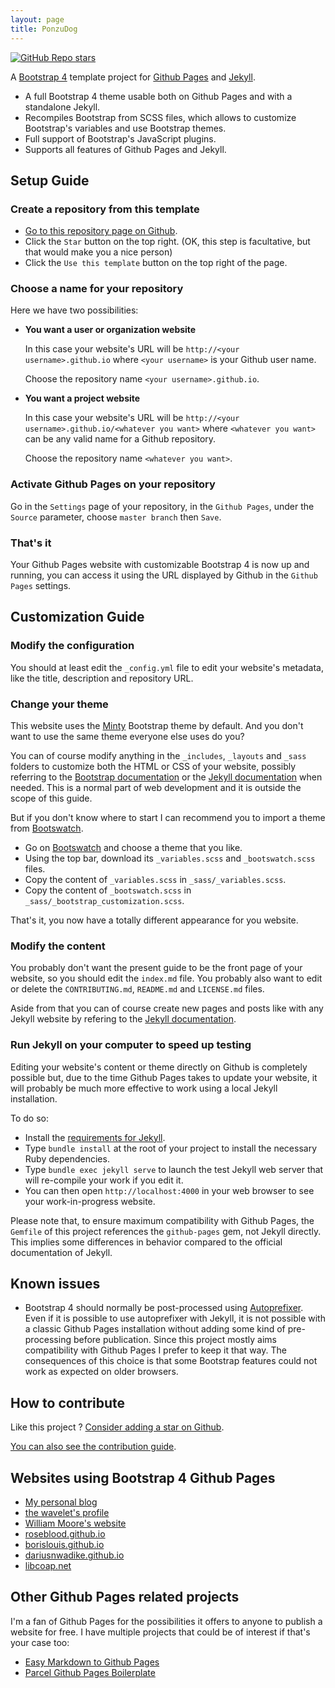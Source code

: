 ```yaml
---
layout: page
title: PonzuDog
---
```


[![GitHub Repo stars](https://img.shields.io/github/stars/nicolas-van/bootstrap-4-github-pages?style=social)](https://github.com/nicolas-van/bootstrap-4-github-pages)

A [Bootstrap 4](https://getbootstrap.com/) template project for [Github Pages](https://pages.github.com/) and [Jekyll](https://jekyllrb.com/).

- A full Bootstrap 4 theme usable both on Github Pages and with a standalone Jekyll.
- Recompiles Bootstrap from SCSS files, which allows to customize Bootstrap's variables and use Bootstrap themes.
- Full support of Bootstrap's JavaScript plugins.
- Supports all features of Github Pages and Jekyll.

## Setup Guide

### Create a repository from this template

- [Go to this repository page on Github](https://github.com/nicolas-van/bootstrap-4-github-pages).
- Click the `Star` button on the top right. (OK, this step is facultative, but that would make you a nice person)
- Click the `Use this template` button on the top right of the page.

### Choose a name for your repository

Here we have two possibilities:

- **You want a user or organization website**

  In this case your website's URL will be `http://<your username>.github.io` where `<your username>` is your Github user name.

  Choose the repository name `<your username>.github.io`.

- **You want a project website**

  In this case your website's URL will be `http://<your username>.github.io/<whatever you want>` where `<whatever you want>` can be any valid name for a Github repository.

  Choose the repository name `<whatever you want>`.

### Activate Github Pages on your repository

Go in the `Settings` page of your repository, in the `Github Pages`, under the `Source` parameter, choose `master branch` then `Save`.

### That's it

Your Github Pages website with customizable Bootstrap 4 is now up and running, you can access it using the URL displayed by Github in the `Github Pages` settings.

## Customization Guide

### Modify the configuration

You should at least edit the `_config.yml` file to edit your website's metadata, like the title, description and repository URL.

### Change your theme

This website uses the [Minty](https://bootswatch.com/minty/) Bootstrap theme by default. And you don't want to use the same theme everyone else uses do you?

You can of course modify anything in the `_includes`, `_layouts` and `_sass` folders to customize both the HTML or CSS of your website, possibly referring to the [Bootstrap documentation](https://getbootstrap.com/) or the [Jekyll documentation](https://jekyllrb.com/) when needed. This is a normal part of web development and it is outside the scope of this guide.

But if you don't know where to start I can recommend you to import a theme from [Bootswatch](https://bootswatch.com/).

- Go on [Bootswatch](https://bootswatch.com/) and choose a theme that you like.
- Using the top bar, download its `_variables.scss` and `_bootswatch.scss` files.
- Copy the content of `_variables.scss` in `_sass/_variables.scss`.
- Copy the content of `_bootswatch.scss` in `_sass/_bootstrap_customization.scss`.

That's it, you now have a totally different appearance for you website.

### Modify the content

You probably don't want the present guide to be the front page of your website, so you should edit the `index.md` file. You probably also want to edit or delete the `CONTRIBUTING.md`, `README.md` and `LICENSE.md` files.

Aside from that you can of course create new pages and posts like with any Jekyll website by refering to the [Jekyll documentation](https://jekyllrb.com/).

### Run Jekyll on your computer to speed up testing

Editing your website's content or theme directly on Github is completely possible but, due to the time Github Pages takes to update your website, it will probably be much more effective to work using a local Jekyll installation.

To do so:

- Install the [requirements for Jekyll](https://jekyllrb.com/docs/installation/).
- Type `bundle install` at the root of your project to install the necessary Ruby dependencies.
- Type `bundle exec jekyll serve` to launch the test Jekyll web server that will re-compile your work if you edit it.
- You can then open `http://localhost:4000` in your web browser to see your work-in-progress website.

Please note that, to ensure maximum compatibility with Github Pages, the `Gemfile` of this project references the `github-pages` gem, not Jekyll directly. This implies some differences in behavior compared to the official documentation of Jekyll.

## Known issues

- Bootstrap 4 should normally be post-processed using [Autoprefixer](https://github.com/postcss/autoprefixer). Even if it is possible to use autoprefixer with Jekyll, it is not possible with a classic Github Pages installation without adding some kind of pre-processing before publication. Since this project mostly aims compatibility with Github Pages I prefer to keep it that way. The consequences of this choice is that some Bootstrap features could not work as expected on older browsers.

## How to contribute

Like this project ? [Consider adding a star on Github](https://github.com/nicolas-van/bootstrap-4-github-pages).

[You can also see the contribution guide](https://github.com/nicolas-van/bootstrap-4-github-pages/blob/master/CONTRIBUTING.md).

## Websites using Bootstrap 4 Github Pages

- [My personal blog](https://nicolas-van.github.io/)
- [the wavelet's profile](https://thewavelet.github.io/)
- [William Moore's website](https://will2bill.com/)
- [roseblood.github.io](https://roseleblood.github.io/)
- [borislouis.github.io](https://borislouis.github.io/)
- [dariusnwadike.github.io](https://dariusnwadike.github.io/)
- [libcoap.net](https://libcoap.net/)

## Other Github Pages related projects

I'm a fan of Github Pages for the possibilities it offers to anyone to publish a website for free. I have multiple projects that could be of interest if that's your case too:

- [Easy Markdown to Github Pages](https://nicolas-van.github.io/easy-markdown-to-github-pages/)
- [Parcel Github Pages Boilerplate](https://github.com/nicolas-van/parcel-github-pages-boilerplate)

